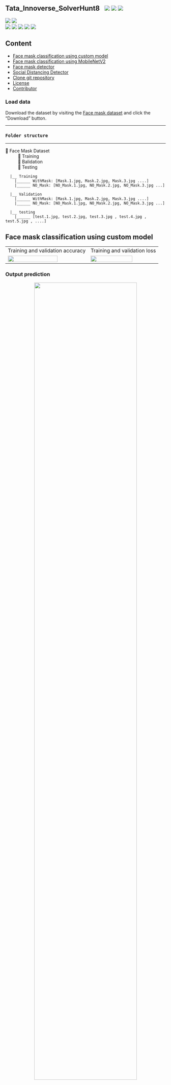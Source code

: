 ## Tata_Innoverse_SolverHunt8 &nbsp; ![](https://img.shields.io/github/forks/hritik5102/Tata_Innoverse_SolverHunt8?style=social) ![](https://img.shields.io/github/stars/hritik5102/Tata_Innoverse_SolverHunt8?style=social) ![](https://img.shields.io/github/watchers/hritik5102/Tata_Innoverse_SolverHunt8?style=social) <br>

![](https://img.shields.io/github/repo-size/hritik5102/Tata_Innoverse_SolverHunt8) ![](https://img.shields.io/github/license/hritik5102/Tata_Innoverse_SolverHunt8?color=red)<br>
![](https://img.shields.io/github/issues/hritik5102/Tata_Innoverse_SolverHunt8?color=green) ![](https://img.shields.io/github/issues-pr/hritik5102/Tata_Innoverse_SolverHunt8?color=green) ![](https://img.shields.io/github/downloads/hritik5102/Tata_Innoverse_SolverHunt8/total) ![](https://img.shields.io/github/last-commit/hritik5102/Tata_Innoverse_SolverHunt8) ![](https://img.shields.io/github/contributors/hritik5102/Tata_Innoverse_SolverHunt8)


## Content 

  - [Face mask classification using custom model](#Face-mask-classification-using-custom-model)
  - [Face mask classification using MobileNetV2](#Face-mask-classification-using-custom-model)
  - [Face mask detector](#Face-mask-detector)
  - [Social Distancing Detector](#Social-Distancing-Detector)
  - [Clone git repository](#Clone-git-repository)
  - [License](#License)
  - [Contributor](#Contributor)


### Load data

Download the dataset by visiting the [Face mask dataset](https://drive.google.com/file/d/1bjLMQ8QxIQZ6jar5EhrhRGl5JP83PNZ8/view?usp=sharing) and click the “Download” button.

<hr/>

### **`Folder structure`**

<hr/>

📁 Face Mask Dataset <br/>
&nbsp;&nbsp;&nbsp;&nbsp;&nbsp;&nbsp;&nbsp;&nbsp;&nbsp;  📁 Training <br/>
&nbsp;&nbsp;&nbsp;&nbsp;&nbsp;&nbsp;&nbsp;&nbsp;&nbsp;  📁 Balidation <br/>
&nbsp;&nbsp;&nbsp;&nbsp;&nbsp;&nbsp;&nbsp;&nbsp;&nbsp;  📁 Testing <br/>

      
      |__ Training 
        |______ WithMask: [Mask.1.jpg, Mask.2.jpg, Mask.3.jpg ....]
        |______ NO_Mask: [NO_Mask.1.jpg, NO_Mask.2.jpg, NO_Mask.3.jpg ...]

      |__ Validation
        |______ WithMask: [Mask.1.jpg, Mask.2.jpg, Mask.3.jpg ....]
        |______ NO_Mask: [NO_Mask.1.jpg, NO_Mask.2.jpg, NO_Mask.3.jpg ...]

      |__ testing
        |______ [test.1.jpg, test.2.jpg, test.3.jpg , test.4.jpg , test.5.jpg , ....]

## Face mask classification using custom model



<table>
  <tr>
    <td align="center">Training and validation accuracy</td>
     <td align="center">Training and validation loss</td>
  </tr>
  <tr>
    <td><img src='Custom_model_output/train_val_accuracy.png' width=80%></td>
    <td><img src='Custom_model_output/train_val_loss.png' width="80%"/></td>
  </tr>
 </table>

 ### Output prediction

<p align="center">
<img src='Custom_model_output/Detection.png' width=80%>
</p>



## Face mask classification using MobileNetV2

<table>
  <tr>
    <td align="center">Training and validation accuracy</td>
     <td align="center">Training and validation loss</td>
  </tr>
  <tr>
    <td><img src='MobileNetV2_model_output/train_val_acc.png' width=80%></td>
    <td><img src='MobileNetV2_model_output/train_val_loss.png' width="80%"/></td>
  </tr>
 </table>

### Output prediction

<p align="center">
<img src='MobileNetV2_model_output/Detection.png' width=80%>
</p>

### Classification report

```
              precision    recall  f1-score   support

    WithMask       1.00      1.00      1.00       882
 WithoutMask       1.00      0.99      1.00       722

    accuracy                           1.00      1604
   macro avg       1.00      1.00      1.00      1604
weighted avg       1.00      1.00      1.00      1604
```

### Confusion matrix

<p align="center">
<img src='MobileNetV2_model_output/confusion_matrix.png' width=50%>
</p>

## Face mask detector

### Mask detection on image 

<table>
  <tr>
    <td>Input Image-01</td>
    <td>Input Image-02</td>

  </tr>
  <tr>
    <td><img src='MobileNetV2_model_output/example_09.png' width="70%" /></td>
    <td><img src='MobileNetV2_model_output/example_10.png' width="86%" /></td>
  </tr>
 </table>


### Real time face mask detecting 

<div align="center" style="height:400px"> 
<img src='Face_Mask_Detection.gif' width="90%">
<h4><a href="https://www.youtube.com/watch?v=U66yhmRA2zU">Video source :- Why are some wearing face masks and others not?</a></h4>
</div>


## Social Distancing Detector

<div align="center" style="height:400px"> 
<img src='Social_distancing.gif' width="80%">
<h4><a href="https://www.youtube.com/watch?v=aUdKzb4LGJI">Video source :- Pedestrian overpass - original video (sample)</a></h4>
</div>


## Clone git repository

```sh
    $ Git clone "https://github.com/hritik5102/Tata_Innoverse_SolverHunt8"
```

## License

Licensed under the [MIT License](LICENSE) 

## Contributor

<p align="center">

|  <a href="https://hritik5102.github.io/"><img src="https://avatars.githubusercontent.com/hritik5102" width="150px" height="150px" /></a> |
|:---------------------------------------------------------------------------------------------------------------------------------------: |
|       **[Hritik Jaiswal](https://hritik5102.github.io/)**                                                                                |
|<a href="https://twitter.com/HritikJ71241501"><img src="https://i.ibb.co/kmgQVyW/twitter.png" width="32px" height="32px"></a> <a href="https://github.com/hritik5102"><img src="https://cdn.iconscout.com/icon/free/png-256/github-108-438008.png" width="32px" height="32px"></a> <a href="https://www.facebook.com/hritik.jaiswal.56808"><img src="https://i.ibb.co/zmYNW4p/facebook.png" width="32px" height="32px"></a> <a href="https://www.linkedin.com/in/hritik-jaiswal-22a136166/"><img src="https://i.ibb.co/Kx2GSrT/linkedin.png" width="32px" height="32px"></a> |


<hr/>

```bash
╔═╗╔╦╗╔═╗╦ ╦  ╦ ╦╔═╗╔╦╗╔═╗
╚═╗ ║ ╠═╣╚╦╝  ╠═╣║ ║║║║║╣ 
╚═╝ ╩ ╩ ╩ ╩   ╩ ╩╚═╝╩ ╩╚═╝
╔═╗╔╦╗╔═╗╦ ╦  ╔═╗╔═╗╔═╗╔═╗
╚═╗ ║ ╠═╣╚╦╝  ╚═╗╠═╣╠╣ ║╣ 
╚═╝ ╩ ╩ ╩ ╩   ╚═╝╩ ╩╚  ╚═╝ 
```
</p>


